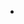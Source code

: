 <DOCTYPE html>
  <html lang="en">
  
  
  




      

            
        
                
                
          
          
-            
                 
                                       
                                          
        
